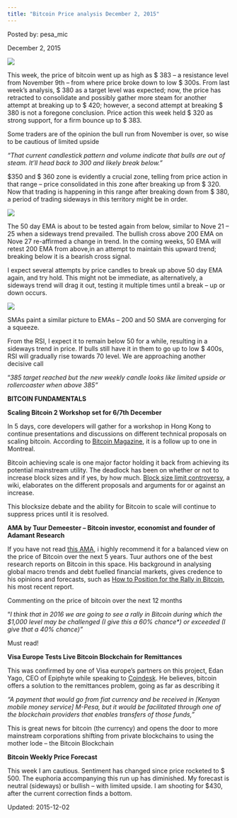 ```yaml
---
title: "Bitcoin Price analysis December 2, 2015"
---
```



Posted by: pesa_mic 

<span>December 2, 2015</span>

<img src="https://info-gir.github.io/deepdotweb/imgs/2015/12/1.jpg">

<p>This week, the price of bitcoin went up as high as $ 383 &#8211; a resistance level from November 9th &#8211; from where price broke down to low $ 300s. From last week’s analysis, $ 380 as a target level was expected; now, the price has retracted to consolidate and possibly gather more steam for another attempt at breaking up to $ 420; however, a second attempt at breaking $ 380 is not a foregone conclusion. Price action this week held $ 320 as strong support, for a firm bounce up to $ 383.</p>
<p>Some traders are of the opinion the bull run from November is over, so wise to be cautious of limited upside</p>
<p><em>“That current candlestick pattern and volume indicate that bulls are out of steam. It&#8217;ll head back to 300 and likely break below.” </em></p>
<p>$350 and $ 360 zone is evidently a crucial zone, telling from price action in that range &#8211; price consolidated in this zone after breaking up from $ 320. Now that trading is happening in this range after breaking down from $ 380, a period of trading sideways in this territory might be in order.</p>

<img src="https://info-gir.github.io/deepdotweb/imgs/2015/12/2.jpg">

<p>The 50 day EMA is about to be tested again from below, similar to Nove 21 &#8211; 25 when a sideways trend prevailed. The bullish cross above 200 EMA on Nove 27 re-affirmed a change in trend. In the coming weeks, 50 EMA will retest 200 EMA from above,in an attempt to maintain this upward trend; breaking below it is a bearish cross signal.</p>
<p>I expect several attempts by price candles to break up above 50 day EMA again, and try hold. This might not be immediate, as alternatively, a sideways trend will drag it out, testing it multiple times until a break &#8211; up or down occurs.</p>

<img src="https://info-gir.github.io/deepdotweb/imgs/2015/12/3.jpg">

<p>SMAs paint a similar picture to EMAs &#8211; 200 and 50 SMA are converging for a squeeze.</p>
<p>From the RSI, I expect it to remain below 50 for a while, resulting in a sideways trend in price. If bulls still have it in them to go up to low $ 400s, RSI will gradually rise towards 70 level. We are approaching another decisive call</p>
<p>“<em>385 target reached but the new weekly candle looks like limited upside or rollercoaster when above 385”</em></p>
<p><strong>BITCOIN FUNDAMENTALS</strong></p>
<p><strong>Scaling Bitcoin 2 Workshop set for 6/7th December</strong></p>
<p>In 5 days, core developers will gather for a workshop in Hong Kong to continue presentations and discussions on different technical proposals on scaling bitcoin. According to <a href="https://bitcoinmagazine.com/articles/scaling-bitcoin-gears-up-for-hong-kong-1448997197">Bitcoin Magazine</a>, it is a follow up to one in Montreal.</p>
<p>Bitcoin achieving scale is one major factor holding it back from achieving its potential mainstream utility. The deadlock has been on whether or not to increase block sizes and if yes, by how much. <a href="https://en.bitcoin.it/wiki/Block_size_limit_controversy">Block size limit controversy</a>, a wiki, elaborates on the different proposals and arguments for or against an increase.</p>
<p>This blocksize debate and the ability for Bitcoin to scale will continue to suppress prices until it is resolved.</p>
<p><strong>AMA by Tuur Demeester &#8211; Bitcoin investor, economist and founder of Adamant Research</strong></p>
<p>If you have not read <a href="https://forum.bitcoin.com/ama-ask-me-anything/i-m-tuur-demeester-bitcoin-investor-economist-and-founder-of-adamant-research-ask-me-anything-t2911.html">this AMA</a>, i highly recommend it for a balanced view on the price of Bitcoin over the next 5 years. Tuur authors one of the best research reports on Bitcoin in this space. His background in analysing global macro trends and debt fuelled financial markets, gives credence to his opinions and forecasts, such as <a href="https://adamantresearch.docsend.com/view/xqbtwuy">How to Position for the Rally in Bitcoin</a>, his most recent report.</p>
<p>Commenting on the price of bitcoin over the next 12 months</p>
<p>“<em>I think that in 2016 we are going to see a rally in Bitcoin during which the $1,000 level may be challenged (I give this a 60% chance*) or exceeded (I give that a 40% chance)”</p>
<p></em>Must read!</p>
<p><strong>Visa Europe Tests Live Bitcoin Blockchain for Remittances</strong></p>
<p>This was confirmed by one of Visa europe’s partners on this project, Edan Yago, CEO of Epiphyte while speaking to <a href="http://www.coindesk.com/visa-europe-remittances-bitcoin-blockchain/">Coindesk</a>. He believes, bitcoin offers a solution to the remittances problem, going as far as describing it</p>
<p><em>“A payment that would go from fiat currency and be received in [Kenyan mobile money service] M-Pesa, but it would be facilitated through one of the blockchain providers that enables transfers of those funds,”</em></p>
<p>This is great news for bitcoin (the currency) and opens the door to more mainstream corporations shifting from private blockchains to using the mother lode &#8211; the Bitcoin Blockchain</p>
<p><strong>Bitcoin Weekly Price Forecast</strong></p>
<p>This week I am cautious. Sentiment has changed since price rocketed to $ 500. The euphoria accompanying this run up has diminished. My forecast is neutral (sideways) or bullish &#8211; with limited upside. I am shooting for $430, after the current correction finds a bottom.</p>

Updated: 2015-12-02

